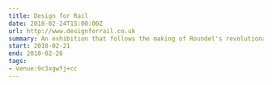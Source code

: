 ```yaml
---
title: Design for Rail
date: 2018-02-24T15:00:00Z
url: http://www.designforrail.co.uk
summary: An exhibition that follows the making of Roundel's revolutionary identity system for Railfreight. A moving brand ahead of its time.
start: 2018-02-21
end: 2018-02-26
tags:
- venue:9c3xgwfj+cc
---
```

